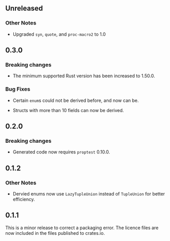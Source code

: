## Unreleased

### Other Notes
- Upgraded `syn`, `quote`, and `proc-macro2` to 1.0

## 0.3.0

### Breaking changes

- The minimum supported Rust version has been increased to 1.50.0.

### Bug Fixes

- Certain `enum`s could not be derived before, and now can be.

- Structs with more than 10 fields can now be derived.

## 0.2.0

### Breaking changes

- Generated code now requires `proptest` 0.10.0.

## 0.1.2

### Other Notes

- Dervied enums now use `LazyTupleUnion` instead of `TupleUnion` for better
  efficiency.

## 0.1.1

This is a minor release to correct a packaging error. The licence files are now
included in the files published to crates.io.

